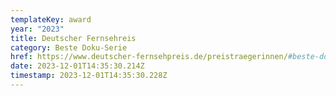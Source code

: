 ```yaml
---
templateKey: award
year: "2023"
title: Deutscher Fernsehreis
category: Beste Doku-Serie
href: https://www.deutscher-fernsehpreis.de/preistraegerinnen/#beste-doku-serie
date: 2023-12-01T14:35:30.214Z
timestamp: 2023-12-01T14:35:30.228Z
---
```

